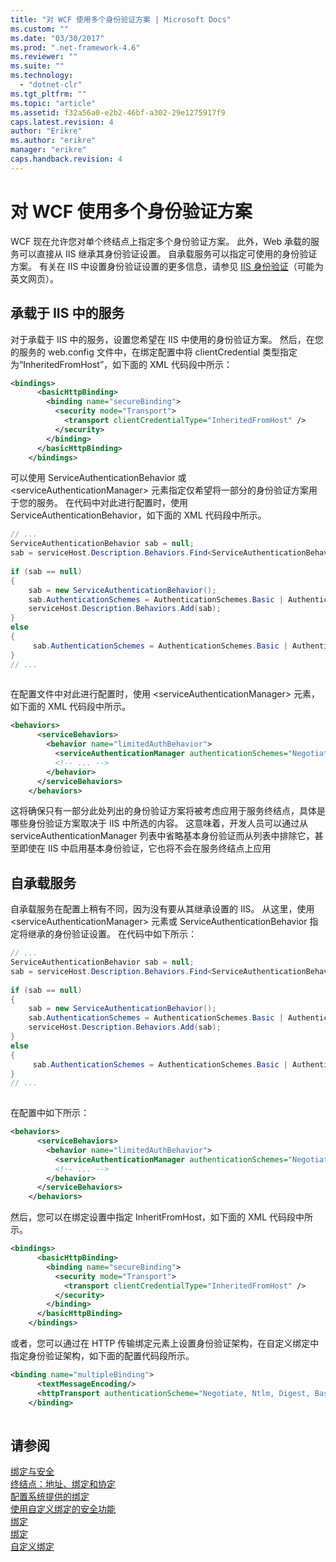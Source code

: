 ```yaml
---
title: "对 WCF 使用多个身份验证方案 | Microsoft Docs"
ms.custom: ""
ms.date: "03/30/2017"
ms.prod: ".net-framework-4.6"
ms.reviewer: ""
ms.suite: ""
ms.technology: 
  - "dotnet-clr"
ms.tgt_pltfrm: ""
ms.topic: "article"
ms.assetid: f32a56a0-e2b2-46bf-a302-29e1275917f9
caps.latest.revision: 4
author: "Erikre"
ms.author: "erikre"
manager: "erikre"
caps.handback.revision: 4
---
```

# 对 WCF 使用多个身份验证方案
WCF 现在允许您对单个终结点上指定多个身份验证方案。  此外，Web 承载的服务可以直接从 IIS 继承其身份验证设置。  自承载服务可以指定可使用的身份验证方案。  有关在 IIS 中设置身份验证设置的更多信息，请参见 [IIS 身份验证](http://go.microsoft.com/fwlink/?LinkId=232458)（可能为英文网页）。  
  
## 承载于 IIS 中的服务  
 对于承载于 IIS 中的服务，设置您希望在 IIS 中使用的身份验证方案。  然后，在您的服务的 web.config 文件中，在绑定配置中将 clientCredential 类型指定为“InheritedFromHost”，如下面的 XML 代码段中所示：  
  
```xml  
<bindings>  
      <basicHttpBinding>  
        <binding name="secureBinding">  
          <security mode="Transport">  
            <transport clientCredentialType="InheritedFromHost" />  
          </security>  
        </binding>  
      </basicHttpBinding>  
    </bindings>  
```  
  
 可以使用 ServiceAuthenticationBehavior 或 \<serviceAuthenticationManager\> 元素指定仅希望将一部分的身份验证方案用于您的服务。  在代码中对此进行配置时，使用 ServiceAuthenticationBehavior，如下面的 XML 代码段中所示。  
  
```csharp  
// ...  
ServiceAuthenticationBehavior sab = null;  
sab = serviceHost.Description.Behaviors.Find<ServiceAuthenticationBehavior>();  
  
if (sab == null)  
{  
    sab = new ServiceAuthenticationBehavior();  
    sab.AuthenticationSchemes = AuthenticationSchemes.Basic | AuthenticationSchemes.Negotiate | AuthenticationSchemes.Digest;  
    serviceHost.Description.Behaviors.Add(sab);  
}  
else  
{  
     sab.AuthenticationSchemes = AuthenticationSchemes.Basic | AuthenticationSchemes.Negotiate | AuthenticationSchemes.Digest;  
}  
// ...  
  
```  
  
 在配置文件中对此进行配置时，使用 \<serviceAuthenticationManager\> 元素，如下面的 XML 代码段中所示。  
  
```xml  
<behaviors>  
      <serviceBehaviors>  
        <behavior name="limitedAuthBehavior">  
          <serviceAuthenticationManager authenticationSchemes="Negotiate, Digest, Basic"/>  
          <!-- ... -->  
        </behavior>  
      </serviceBehaviors>  
    </behaviors>  
```  
  
 这将确保只有一部分此处列出的身份验证方案将被考虑应用于服务终结点，具体是哪些身份验证方案取决于 IIS 中所选的内容。  这意味着，开发人员可以通过从 serviceAuthenticationManager 列表中省略基本身份验证而从列表中排除它，甚至即使在 IIS 中启用基本身份验证，它也将不会在服务终结点上应用  
  
## 自承载服务  
 自承载服务在配置上稍有不同，因为没有要从其继承设置的 IIS。  从这里，使用 \<serviceAuthenticationManager\> 元素或 ServiceAuthenticationBehavior 指定将继承的身份验证设置。  在代码中如下所示：  
  
```csharp  
// ...  
ServiceAuthenticationBehavior sab = null;  
sab = serviceHost.Description.Behaviors.Find<ServiceAuthenticationBehavior>();  
  
if (sab == null)  
{  
    sab = new ServiceAuthenticationBehavior();  
    sab.AuthenticationSchemes = AuthenticationSchemes.Basic | AuthenticationSchemes.Negotiate | AuthenticationSchemes.Digest;  
    serviceHost.Description.Behaviors.Add(sab);  
}  
else  
{  
     sab.AuthenticationSchemes = AuthenticationSchemes.Basic | AuthenticationSchemes.Negotiate | AuthenticationSchemes.Digest;  
}  
// ...  
  
```  
  
 在配置中如下所示：  
  
```xml  
<behaviors>  
      <serviceBehaviors>  
        <behavior name="limitedAuthBehavior">  
          <serviceAuthenticationManager authenticationSchemes="Negotiate, Digest, Basic"/>  
          <!-- ... -->  
        </behavior>  
      </serviceBehaviors>  
    </behaviors>  
```  
  
 然后，您可以在绑定设置中指定 InheritFromHost，如下面的 XML 代码段中所示。  
  
```xml  
<bindings>  
      <basicHttpBinding>  
        <binding name="secureBinding">  
          <security mode="Transport">  
            <transport clientCredentialType="InheritedFromHost" />  
          </security>  
        </binding>  
      </basicHttpBinding>  
    </bindings>  
```  
  
 或者，您可以通过在 HTTP 传输绑定元素上设置身份验证架构，在自定义绑定中指定身份验证架构，如下面的配置代码段所示。  
  
```xml  
<binding name="multipleBinding">  
      <textMessageEncoding/>  
      <httpTransport authenticationScheme="Negotiate, Ntlm, Digest, Basic" />  
    </binding>  
  
```  
  
## 请参阅  
 [绑定与安全](../../../../docs/framework/wcf/feature-details/bindings-and-security.md)   
 [终结点：地址、绑定和协定](../../../../docs/framework/wcf/feature-details/endpoints-addresses-bindings-and-contracts.md)   
 [配置系统提供的绑定](../../../../docs/framework/wcf/feature-details/configuring-system-provided-bindings.md)   
 [使用自定义绑定的安全功能](../../../../docs/framework/wcf/feature-details/security-capabilities-with-custom-bindings.md)   
 [绑定](../../../../docs/framework/wcf/feature-details/bindings.md)   
 [绑定](../../../../docs/framework/wcf/feature-details/bindings.md)   
 [自定义绑定](../../../../docs/framework/wcf/extending/custom-bindings.md)